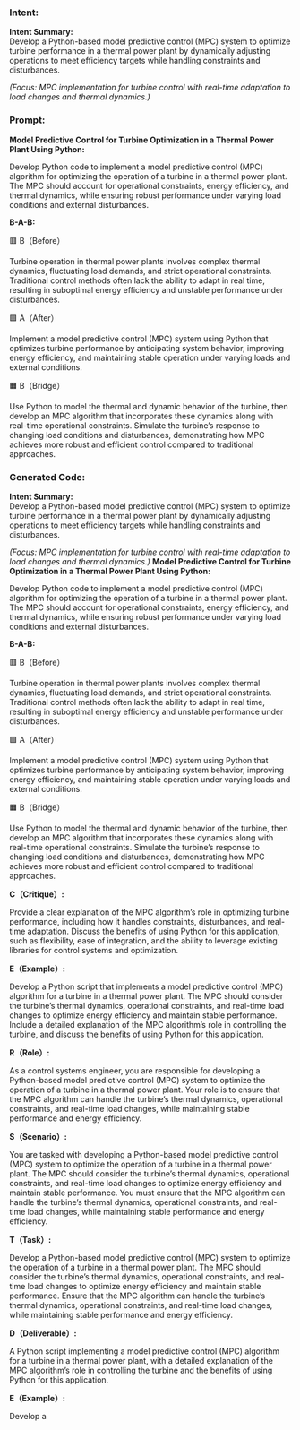 ### Intent:
**Intent Summary:**  
Develop a Python-based model predictive control (MPC) system to optimize turbine performance in a thermal power plant by dynamically adjusting operations to meet efficiency targets while handling constraints and disturbances.  

*(Focus: MPC implementation for turbine control with real-time adaptation to load changes and thermal dynamics.)*

### Prompt:
**Model Predictive Control for Turbine Optimization in a Thermal Power Plant Using Python:**

Develop Python code to implement a model predictive control (MPC) algorithm for optimizing the operation of a turbine in a thermal power plant. The MPC should account for operational constraints, energy efficiency, and thermal dynamics, while ensuring robust performance under varying load conditions and external disturbances.

**B-A-B:**

🟥 B（Before）

Turbine operation in thermal power plants involves complex thermal dynamics, fluctuating load demands, and strict operational constraints. Traditional control methods often lack the ability to adapt in real time, resulting in suboptimal energy efficiency and unstable performance under disturbances.

🟩 A（After）

Implement a model predictive control (MPC) system using Python that optimizes turbine performance by anticipating system behavior, improving energy efficiency, and maintaining stable operation under varying loads and external conditions.

🟧 B（Bridge）

Use Python to model the thermal and dynamic behavior of the turbine, then develop an MPC algorithm that incorporates these dynamics along with real-time operational constraints. Simulate the turbine’s response to changing load conditions and disturbances, demonstrating how MPC achieves more robust and efficient control compared to traditional approaches.

### Generated Code:
**Intent Summary:**  
Develop a Python-based model predictive control (MPC) system to optimize turbine performance in a thermal power plant by dynamically adjusting operations to meet efficiency targets while handling constraints and disturbances.  

*(Focus: MPC implementation for turbine control with real-time adaptation to load changes and thermal dynamics.)*
**Model Predictive Control for Turbine Optimization in a Thermal Power Plant Using Python:**

Develop Python code to implement a model predictive control (MPC) algorithm for optimizing the operation of a turbine in a thermal power plant. The MPC should account for operational constraints, energy efficiency, and thermal dynamics, while ensuring robust performance under varying load conditions and external disturbances.

**B-A-B:**

🟥 B（Before）

Turbine operation in thermal power plants involves complex thermal dynamics, fluctuating load demands, and strict operational constraints. Traditional control methods often lack the ability to adapt in real time, resulting in suboptimal energy efficiency and unstable performance under disturbances.

🟩 A（After）

Implement a model predictive control (MPC) system using Python that optimizes turbine performance by anticipating system behavior, improving energy efficiency, and maintaining stable operation under varying loads and external conditions.

🟧 B（Bridge）

Use Python to model the thermal and dynamic behavior of the turbine, then develop an MPC algorithm that incorporates these dynamics along with real-time operational constraints. Simulate the turbine’s response to changing load conditions and disturbances, demonstrating how MPC achieves more robust and efficient control compared to traditional approaches.  

**C（Critique）:**

Provide a clear explanation of the MPC algorithm’s role in optimizing turbine performance, including how it handles constraints, disturbances, and real-time adaptation. Discuss the benefits of using Python for this application, such as flexibility, ease of integration, and the ability to leverage existing libraries for control systems and optimization.

**E（Example）:**

Develop a Python script that implements a model predictive control (MPC) algorithm for a turbine in a thermal power plant. The MPC should consider the turbine’s thermal dynamics, operational constraints, and real-time load changes to optimize energy efficiency and maintain stable performance. Include a detailed explanation of the MPC algorithm’s role in controlling the turbine, and discuss the benefits of using Python for this application.

**R（Role）:**

As a control systems engineer, you are responsible for developing a Python-based model predictive control (MPC) system to optimize the operation of a turbine in a thermal power plant. Your role is to ensure that the MPC algorithm can handle the turbine’s thermal dynamics, operational constraints, and real-time load changes, while maintaining stable performance and energy efficiency.

**S（Scenario）:**

You are tasked with developing a Python-based model predictive control (MPC) system to optimize the operation of a turbine in a thermal power plant. The MPC should consider the turbine’s thermal dynamics, operational constraints, and real-time load changes to optimize energy efficiency and maintain stable performance. You must ensure that the MPC algorithm can handle the turbine’s thermal dynamics, operational constraints, and real-time load changes, while maintaining stable performance and energy efficiency.

**T（Task）:**

Develop a Python-based model predictive control (MPC) system to optimize the operation of a turbine in a thermal power plant. The MPC should consider the turbine’s thermal dynamics, operational constraints, and real-time load changes to optimize energy efficiency and maintain stable performance. Ensure that the MPC algorithm can handle the turbine’s thermal dynamics, operational constraints, and real-time load changes, while maintaining stable performance and energy efficiency.

**D（Deliverable）:**

A Python script implementing a model predictive control (MPC) algorithm for a turbine in a thermal power plant, with a detailed explanation of the MPC algorithm’s role in controlling the turbine and the benefits of using Python for this application.

**E（Example）:**

Develop a
